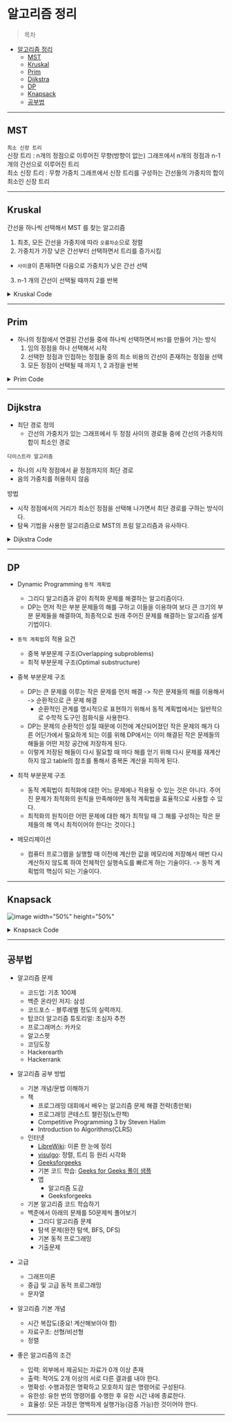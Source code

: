 # 알고리즘 정리

> 목차

- [알고리즘 정리](#알고리즘-정리)
  - [MST](#mst)
  - [Kruskal](#kruskal)
  - [Prim](#prim)
  - [Dijkstra](#dijkstra)
  - [DP](#dp)
  - [Knapsack](#knapsack)
  - [공부법](#공부법)

---

## MST

`최소 신장 트리`<br>
신장 트리 : n개의 정점으로 이루어진 무향(방향이 없는) 그래프에서 n개의 정점과 n-1개의 간선으로 이루어진 트리 <br>
최소 신장 트리 : 무향 가중치 그래프에서 신장 트리를 구성하는 간선들의 가중치의 합이 최소인 신장 트리 <br>

---

## Kruskal

간선을 하나씩 선택해서 MST 를 찾는 알고리즘

1. 최초, 모든 간선을 가중치에 따라 `오름차순`으로 정렬
2. 가중치가 가장 낮은 간선부터 선택하면서 트리를 증가시킴

- `사이클`이 존재하면 다음으로 가중치가 낮은 간선 선택

3. n-1 개의 간선이 선택될 때까지 2를 반복

<details>
<summary> Kruskal Code </summary>
<div markdown = "1">

```java
import java.util.Arrays;
import java.util.Scanner;

public class MSTKruskalTest {
    static int V; //정점의 갯수
    static int E; //간선의 갯수
    static int[] P; //부모를 나타냄
    static Edge[] edgeList;

    public static void main(String[] args) {
        Scanner sc = new Scanner(System.in);
        V = sc.nextInt();
        E = sc.nextInt();

//        간선 중심임으로 간선리스트 활용
        edgeList = new Edge[E];
        for(int i = 0; i < E; i++) {
            int start = sc.nextInt();
            int end = sc.nextInt();
            int weight = sc.nextInt();
            edgeList[i] = new Edge(start, end, weight);
        }
//        그리디한 문제 접근으로 오름차순 정렬 시도
        Arrays.sort(edgeList);

//        union-find 알고리즘 적용해서 MST 생성
        makeSet();

//        간선 하나씩 사이클 여부를 판단하면서 전체 간선 만큼 반복
//          중간에 MST 완성되면 중간에서 break 구문 활용
        int cnt = 0; // 간선의 갯수
        int res = 0; // 결과치 값
        for(Edge e : edgeList) {
            if(union(e.start, e.end)) {
                res += e.weight;
                cnt++;
                if(cnt == V-1) { // MST 완료됨
                    break;
                }
            }
        }
        System.out.println(res);
    }
    static int findSet(int a) {
        if(a == P[a]) {
            return a;
        }
        return P[a] = findSet(P[a]);
    }
    static void makeSet() {
        P = new int[V]; // 정점의 갯수 만큼 부모 배열 만듬
        for(int i =0; i < V; i++) {
            P[i] = i; //자신의 값을 초기화 설정
        }
    }
    static boolean union(int a, int b) {
        int aRoot = findSet(a);
        int bRoot = findSet(b);
        if(aRoot == bRoot) {
            return false;
        }
        P[bRoot] = aRoot;
        return true;
    }

    static class Edge implements Comparable<Edge>{
        int start;
        int end;
        int weight;
        public Edge(int start, int end, int weight) {
            this.start = start;
            this.end = end;
            this.weight = weight;
        }
        @Override
        public int compareTo(Edge o) {
            return (Integer.compare(this.weight, o.weight));
//            return (this.weight - o.weight);
        }
    }

}
```

</div>
</details>

---

## Prim

- 하나의 정점에서 연결된 간선들 중에 하나씩 선택하면서 `MST`를 만들어 가는 방식
  1.  임의 정점을 하나 선택해서 시작
  2.  선택한 정점과 인접하는 정점들 중의 최소 비용의 간선이 존재하는 정점을 선택
  3.  모든 정점이 선택될 때 까지 1, 2 과정을 반복

<details>
<summary> Prim Code </summary>
<div markdown = "1">

```java
import java.util.Scanner;

public class PrimTest {

    public static void main(String[] args) {
        Scanner sc = new Scanner(System.in);
        int N = sc.nextInt(); // V 개수
        int[][] input = new int[N][N];
        boolean[] v = new boolean[N]; // 탐색 체크 배열
        int[] minEdge = new int[N];

        for (int i = 0; i < N; i++) {
            for (int j = 0; j < N; j++) {
                input[i][j] = sc.nextInt();
            }
            minEdge[i] = Integer.MAX_VALUE; //시작점 초기화
        }// i노드에서 j노드까지의 비용을 모두 배열에 저장

        int res = 0;
        minEdge[0] = 0; // 임의의 시작점인 0을 최소 비용으로 선택되기 위해서 최소값 설정

        for(int i = 0; i < N; i++) { //모든 정점이 MST에 포함될때까지 반복
//            1. MST에 포함되지 않은 정점 중에서 최소간선비용의 정점 찾기
            int min = Integer.MAX_VALUE;
            int minVertex = -1; // 최소 간선 비용의 정점 번호
            for(int j = 0; j < N; j++) {
                if(v[j]) { // MST에 포함된것은 무시
                    continue;
                }
                if(min > minEdge[j]) { // 최소값의 위치를 찾으면, 최소값과 위치 저장
                    min = minEdge[j];
                    minVertex = j;

                }
            }
            v[minVertex] = true; // 신장트리에 포함시킴으로
            res += min; // MST 비용에 추가하기

//            2. 선택된 정점 기준으로 MST에 연결되지 않는 타 정점과의  최소비용 수정
            for(int j = 0; j < N; j++) {
                if(v[j]) {
                    continue; // 포함된 정점 무시
                }
                if(input[minVertex][j] == 0) { // 연결 안되면 무시
                    continue;
                }
                if(minEdge[j] > input[minVertex][j]) { // 새로운 연결이 유리하면 minEdge 배열값 업데이트
                    minEdge[j] = input[minVertex][j];
                }
            }
        }
        System.out.println(res);
    }

}
```

</div>
</details>

---

## Dijkstra

- 최단 경로 정의
  - 간선의 가중치가 있는 그래프에서 두 정점 사이의 경로들 중에 간선의 가중치의 합이 최소인 경로

`다이스트라 알고리즘`

- 하나의 시작 정점에서 끝 정점까지의 최단 경로
- 음의 가중치를 허용하지 않음

방법

- 시작 정점에서의 거리가 최소인 정점을 선택해 나가면서 최단 경로를 구하는 방식이다.
- 탐욕 기법을 사용한 알고리즘으로 MST의 프림 알고리즘과 유사하다.

<details>
<summary> Dijkstra Code </summary>
<div markdown = "1">

```java
import java.io.BufferedReader;
import java.io.IOException;
import java.io.InputStreamReader;
import java.util.ArrayList;
import java.util.Arrays;
import java.util.StringTokenizer;

public class DijkstraTest {

	public static void main(String[] args) throws IOException {
		BufferedReader in = new BufferedReader(new InputStreamReader(System.in));
		StringTokenizer st = new StringTokenizer(in.readLine().trim());
		int V = Integer.parseInt(st.nextToken()); //정점 갯수
		int start = 0;
		int end =  V-1; //도착점 인덱스
		final int INFINITY = Integer.MAX_VALUE;

		int[][] matrix = new int[V][V]; // 연결된 간선 받기
		int[] D = new int[V];
		boolean[] v = new boolean[V]; // 탐색체크 배열

		for(int i=0; i<V; ++i){
			st = new StringTokenizer(in.readLine().trim(), " ");
			for(int j=0; j<V; ++j){
				matrix[i][j] = Integer.parseInt(st.nextToken());
			}
		}

		Arrays.fill(D, INFINITY);
		D[start] = 0; //시작점

		int min=0, current=0;
		for(int i=0; i<V; ++i){
			//a단계 : 방문하지 않은 정점들 중 최소가중치의 정점 선택
			min = INFINITY;
			for(int j=0; j<V; ++j){
				if(v[j]) {
					continue;
				}
				if(D[j] < min){
					min = D[j];
					current = j;
				}
			}
			v[current] = true; // 선택 정점 방문 처리
			if(current == end){ // 선택 정점이 도착정점이면 탈출.
				break;
			}

			//b단계: current정점을 경유지로 하여 갈수 있는 다른 방문하지 않은 정점들에 대한 처리
			for(int c=0; c<V; ++c){
				if(v[c]) {
					continue;
				}
				if(matrix[current][c] == 0) {
					continue;
				}
				if(D[c] > min+matrix[current][c]){
					D[c] = min+matrix[current][c];
				}
			}
		}
		System.out.println(D[end]);
	}

}
```

</div>
</details>

---

## DP

- Dynamic Programming `동적 계획법`

  - 그리디 알고리즘과 같이 최적화 문제를 해결하는 알고리즘이다.
  - DP는 먼저 작은 부분 문제들의 해를 구하고 이들을 이용하여 보다 큰 크기의 부분 문제들을 해결하여, 최종적으로 원래 주어진 문제를 해결하는 알고리즘 설계 기법이다.

- `동적 계획법`의 적용 요건

  - 중복 부분문제 구조(Overlapping subproblems)
  - 최적 부분문제 구조(Optimal substructure)

- 중복 부분문제 구조

  - DP는 큰 문제를 이루는 작은 문제를 먼저 해결 -> 작은 문제들의 해를 이용해서 -> 순환적으로 큰 문제 해결
    - 순환적인 관계를 명시적으로 표현하기 위해서 동적 계획법에서는 일반적으로 수학적 도구인 점화식을 사용한다.
  - DP는 문제의 순환적인 성질 때문에 이전에 계산되어졌던 작은 문제의 해가 다른 어딘가에서 필요하게 되는 이를 위해 DP에서는 이미 해결된 작은 문제들의 해들을 어떤 저장 공간에 저장하게 된다.
  - 이렇게 저장된 해들이 다시 필요할 때 마다 해를 얻기 위해 다시 문제를 재계산하지 않고 table의 참조를 통해서 중복돈 계산을 피하게 된다.

- 최적 부분문제 구조

  - 동적 계획법이 최적화에 대한 어느 문제에나 적용될 수 있는 것은 아니다. 주어진 문제가 최적화의 원칙을 만족해야만 동적 계획법을 효율적으로 사용할 수 있다.
  - 최적화의 원칙이란 어떤 문제에 대한 해가 최적일 때 그 해를 구성하는 작은 문제들의 해 역시 최적이어야 한다는 것이다.]

- 메모리제이션
  - 컴퓨터 프로그램을 실행할 때 이전에 계산한 값을 메모리에 저장해서 매번 다시 계산하지 않도록 하여 전체적인 실행속도를 빠르게 하는 기술이다. -> 동적 계획법의 핵심이 되는 기술이다.

---

## Knapsack

![image width="50%" height="50%"](https://user-images.githubusercontent.com/44612896/133530191-b6efd8dc-ca34-4119-afbe-d86b7adad4aa.png)

<details>
<summary> Knapsack Code </summary>
<div markdown = "1">

```java
import java.util.Scanner;

public class Knapsack {

	public static void main(String[] args) {
		Scanner sc = new Scanner(System.in);
		int N = sc.nextInt();
		int W = sc.nextInt();

		int[] weights = new int[N + 1];
		int[] profits = new int[N + 1];

		for (int i = 1; i <= N; i++) {
			weights[i] = sc.nextInt();
			profits[i] = sc.nextInt();
		}
		int[][] dp = new int[N + 1][W + 1];

		// 0번 무게 0별 초기화

		for (int i = 1; i <= N; i++) {
			for (int w = 1; w <= W; w++) {
				if (weights[i] > w) { // 현재 물건 넣을 수 없으면 이전값으로 넣어주기
					dp[i][w] = dp[i - 1][w];
				} else { // 넣을 수 있다.
					dp[i][w] = Math.max(dp[i - 1][w], dp[i - 1][w - weights[i]] + profits[i]);
				}
			}
		}

		for (int i = 1; i <= N; i++) {
			for (int w = 1; w <= W; w++) {
				System.out.print(dp[i][w] + " ");
			}
			System.out.println();
		}
		System.out.println(dp[N][W]);
	}
}
```

```java
import java.util.Arrays;
import java.util.Scanner;

public class Knapsack2 {
	public static void main(String[] args) {
		Scanner sc = new Scanner(System.in);
		int N = sc.nextInt();
		int W = sc.nextInt();

		int[] weights = new int[N + 1];
		int[] profits = new int[N + 1];

		for (int i = 1; i <= N; i++) {
			weights[i] = sc.nextInt();
			profits[i] = sc.nextInt();
		}
		int[] dp = new int[W + 1];

		for (int i = 1; i <= N; i++) {
			for (int w = W; w >= weights[i]; w--) {
				dp[w] = Math.max(dp[w], dp[w - weights[i]] + profits[i]);
			}
			System.out.println(Arrays.toString(dp));
		}

		System.out.println(dp[W]);
	}
}
```

</div>
</details>

---

## 공부법

- 알고리즘 문제
  - 코드업: 기초 100제
  - 백준 온라인 저지: 삼성
  - 코드포스 - 블루레벨 정도의 실력까지.
  - 탑코더 알고리즘 튜토리얼: 초심자 추천
  - 프로그래머스: 카카오
  - 알고스팟
  - 코딩도장
  - Hackerearth
  - Hackerrank

- 알고리즘 공부 방법
  - 기본 개념/문법 이해하기
  - 책
    - 프로그래밍 대회에서 배우는 알고리즘 문제 해결 전략(종만북)
    - 프로그래밍 콘테스트 챌린징(노란책)
    - Competitive Programming 3 by Steven Halim
    - Introduction to Algorithms(CLRS)
  - 인터넷
    - [LibreWiki](https://librewiki.net/wiki/%EC%8B%9C%EB%A6%AC%EC%A6%88:%EC%88%98%ED%95%99%EC%9D%B8%EB%93%AF_%EA%B3%BC%ED%95%99%EC%95%84%EB%8B%8C_%EA%B3%B5%ED%95%99%EA%B0%99%EC%9D%80_%EC%BB%B4%ED%93%A8%ED%84%B0%EA%B3%BC%ED%95%99/%EC%95%8C%EA%B3%A0%EB%A6%AC%EC%A6%98_%EA%B8%B0%EC%B4%88): 이론 한 눈에 정리
    - [visulgo](https://visualgo.net/ko): 정렬, 트리 등 원리 시각화
    - [Geeksforgeeks](https://www.geeksforgeeks.org/)
    - 기본 코드 학습: [Geeks for Geeks 풀이 샘플](https://www.geeksforgeeks.org/depth-first-search-or-dfs-for-a-graph/)
    - 앱
      - 알고리즘 도감
      - Geeksforgeeks
  - 기본 알고리즘 코드 학습하기
  - 백준에서 아래의 문제를 50문제씩 풀어보기
    - 그리디 알고리즘 문제
    - 탐색 문제(완전 탐색, BFS, DFS)
    - 기본 동적 프로그래밍
    - 기출문제

- 고급
  - 그래프이론
  - 중급 및 고급 동적 프로그래밍
  - 문자열

- 알고리즘 기본 개념
  - 시간 복잡도(중요! 계산해보아야 함)
  - 자료구조: 선형/비선형
  - 정렬

- 좋은 알고리즘의 조건
  - 입력: 외부에서 제공되는 자료가 0개 이상 존재
  - 출력: 적어도 2개 이상의 서로 다른 결과를 내야 한다.
  - 명확성: 수행과정은 명확하고 모호하지 않은 명령어로 구성된다.
  - 유한성: 유한 번의 명령어를 수행한 후 유한 시간 내에 종료한다.
  - 효율성: 모든 과정은 명백하게 실행가능(검증 가능)한 것이어야 한다.

--- 